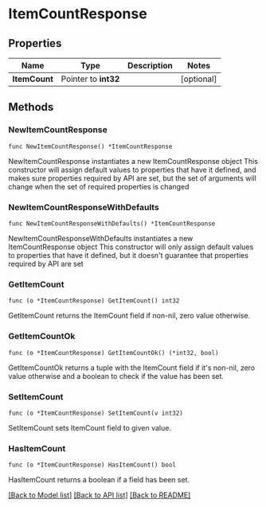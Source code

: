 # ItemCountResponse

## Properties

Name | Type | Description | Notes
------------ | ------------- | ------------- | -------------
**ItemCount** | Pointer to **int32** |  | [optional] 

## Methods

### NewItemCountResponse

`func NewItemCountResponse() *ItemCountResponse`

NewItemCountResponse instantiates a new ItemCountResponse object
This constructor will assign default values to properties that have it defined,
and makes sure properties required by API are set, but the set of arguments
will change when the set of required properties is changed

### NewItemCountResponseWithDefaults

`func NewItemCountResponseWithDefaults() *ItemCountResponse`

NewItemCountResponseWithDefaults instantiates a new ItemCountResponse object
This constructor will only assign default values to properties that have it defined,
but it doesn't guarantee that properties required by API are set

### GetItemCount

`func (o *ItemCountResponse) GetItemCount() int32`

GetItemCount returns the ItemCount field if non-nil, zero value otherwise.

### GetItemCountOk

`func (o *ItemCountResponse) GetItemCountOk() (*int32, bool)`

GetItemCountOk returns a tuple with the ItemCount field if it's non-nil, zero value otherwise
and a boolean to check if the value has been set.

### SetItemCount

`func (o *ItemCountResponse) SetItemCount(v int32)`

SetItemCount sets ItemCount field to given value.

### HasItemCount

`func (o *ItemCountResponse) HasItemCount() bool`

HasItemCount returns a boolean if a field has been set.


[[Back to Model list]](../README.md#documentation-for-models) [[Back to API list]](../README.md#documentation-for-api-endpoints) [[Back to README]](../README.md)


